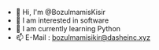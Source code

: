 - 👋 Hi, I'm @BozulmamisKisir
- 👀 I am interested in software
- 🌱 I am currently learning Python
- 📫 E-Mail : bozulmamisikir@dasheinc.xyz

<!---
BozulmamisKisir/BozulmamisKisir is a ✨ special ✨ repository because its `README.md` (this file) appears on your GitHub profile.
You can click the Preview link to take a look at your changes.
--->
